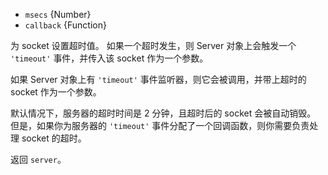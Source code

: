 <!-- YAML
added: v0.9.12
-->

* `msecs` {Number}
* `callback` {Function}

为 socket 设置超时值。
如果一个超时发生，则 Server 对象上会触发一个 `'timeout'` 事件，并传入该 socket 作为一个参数。

如果 Server 对象上有 `'timeout'` 事件监听器，则它会被调用，并带上超时的 socket 作为一个参数。

默认情况下，服务器的超时时间是 2 分钟，且超时后的 socket 会被自动销毁。
但是，如果你为服务器的 `'timeout'` 事件分配了一个回调函数，则你需要负责处理 socket 的超时。

返回 `server`。

